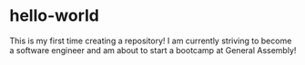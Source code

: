 # hello-world
This is my first time creating a repository! 
I am currently striving to become a software engineer and am about to start a bootcamp at General Assembly!
